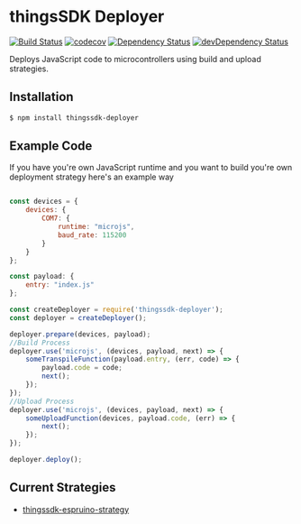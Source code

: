 # thingsSDK Deployer

[![Build Status](https://travis-ci.org/thingsSDK/thingssdk-deployer.svg?branch=master)](https://travis-ci.org/thingsSDK/thingssdk-deployer)
[![codecov](https://codecov.io/gh/thingsSDK/thingssdk-deployer/branch/master/graph/badge.svg)](https://codecov.io/gh/thingsSDK/thingssdk-deployer)
[![Dependency Status](https://david-dm.org/thingssdk/thingssdk-deployer.svg)](https://david-dm.org/thingssdk/thingssdk-deployer)
[![devDependency Status](https://david-dm.org/thingssdk/thingssdk-deployer/dev-status.svg)](https://david-dm.org/thingssdk/thingssdk-deployer#info=devDependencies)


Deploys JavaScript code to microcontrollers using build and upload strategies.

## Installation

```bash
$ npm install thingssdk-deployer
```

## Example Code

If you have you're own JavaScript runtime and you want to build you're own deployment strategy here's an example way

```javascript

const devices = {
    devices: {
        COM7: {
            runtime: "microjs",
            baud_rate: 115200
        }
    }
};

const payload: {
    entry: "index.js"
};

const createDeployer = require('thingssdk-deployer');
const deployer = createDeployer();

deployer.prepare(devices, payload);
//Build Process
deployer.use('microjs', (devices, payload, next) => {
    someTranspileFunction(payload.entry, (err, code) => {
        payload.code = code;
        next();
    });
});
//Upload Process
deployer.use('microjs', (devices, payload, next) => {
    someUploadFunction(devices, payload.code, (err) => {
        next();
    });
});

deployer.deploy();

```

## Current Strategies

* [thingssdk-espruino-strategy](https://github.com/thingsSDK/thingssdk-espruino-strategy)
